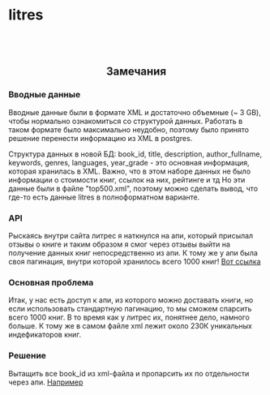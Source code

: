 # litres

<br/><br/>
<h2 align="center">Замечания</h2>

### Вводные данные
Вводные данные были в формате XML и достаточно объемные (~ 3 GB), чтобы нормально ознакомиться со структурой данных. Работать в таком формате было максимально неудобно, поэтому было принято решение перенести информацию из XML в postgres.

Структура данных в новой БД:  book_id, title, description, author_fullname, keywords, genres, languages, year_grade - это основная информация, которая хранилась в XML. Важно, что в этом наборе данных не было информации о стоимости книг, ссылок на них, рейтинге и тд
Но эти данные были в файле "top500.xml", поэтому можно сделать вывод, что где-то есть данные litres в полноформатном варианте.

### API
Рыскаясь внутри сайта литрес я наткнулся на апи, который присылал отзывы о книге и таким образом я смог через отзывы выйти на получение данных книг непосредственно из апи.
К тому же у апи была своя пагинация, внутри которой хранилось всего 1000 книг! [Вот ссылка](https://api.litres.ru/foundation/api/arts)

### Основная проблема
Итак, у нас есть доступ к апи, из которого можно доставать книги, но если использовать стандартную пагинацию, то мы сможем спарсить всего 1000 книг. В то время как у литрес их, понятнее дело, намного больше. К тому же в самом файле xml лежит около 230К уникальных индефикаторов книг.


### Решение
Вытащить все book_id из xml-файла и пропарсить их по отдельности через апи. [Например](https://api.litres.ru/foundation/api/arts/65147951)